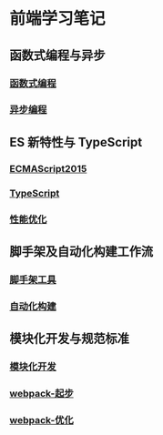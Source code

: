 # 前端学习笔记

## 函数式编程与异步

### [函数式编程](https://github.com/29984608/frontend-study-note/blob/main/01-01-%E5%87%BD%E6%95%B0%E5%BC%8F%E7%BC%96%E7%A8%8B%E4%B8%8E%E5%BC%82%E6%AD%A5/01-function/README.md)

### [异步编程](https://github.com/29984608/frontend-study-note/blob/main/01-01-%E5%87%BD%E6%95%B0%E5%BC%8F%E7%BC%96%E7%A8%8B%E4%B8%8E%E5%BC%82%E6%AD%A5/02-promise/README.md)

## ES 新特性与 TypeScript

### [ECMAScript2015](https://github.com/29984608/frontend-study-note/blob/main/01-02-TS-JS/ES6/README.md)

### [TypeScript](https://github.com/29984608/frontend-study-note/blob/main/01-02-TS-JS/TS/README.md)

### [性能优化](https://github.com/29984608/frontend-study-note/tree/main/01-02-TS-JS/%E6%80%A7%E8%83%BD%E4%BC%98%E5%8C%96)

## 脚手架及自动化构建工作流

### [脚手架工具](https://github.com/29984608/frontend-study-note/blob/main/02-01-%E8%84%9A%E6%89%8B%E6%9E%B6/%E8%84%9A%E6%89%8B%E6%9E%B6%E5%B7%A5%E5%85%B7/README.md)

### [自动化构建](https://github.com/29984608/frontend-study-note/blob/main/02-01-%E8%84%9A%E6%89%8B%E6%9E%B6/%E8%87%AA%E5%8A%A8%E5%8C%96%E6%9E%84%E5%BB%BA/README.md)

## 模块化开发与规范标准

### [模块化开发](https://github.com/29984608/frontend-study-note/blob/main/02-02-%E6%A8%A1%E5%9D%97%E5%8C%96/%E6%A8%A1%E5%9D%97%E5%8C%96%E5%BC%80%E5%8F%91/README.md)

### [webpack-起步](https://github.com/29984608/frontend-study-note/blob/main/02-02-%E6%A8%A1%E5%9D%97%E5%8C%96/webpack%20%E6%89%93%E5%8C%85/start/README.md)

### [webpack-优化](https://github.com/29984608/frontend-study-note/blob/main/02-02-%E6%A8%A1%E5%9D%97%E5%8C%96/webpack%20%E6%89%93%E5%8C%85/enhance/README.md)
